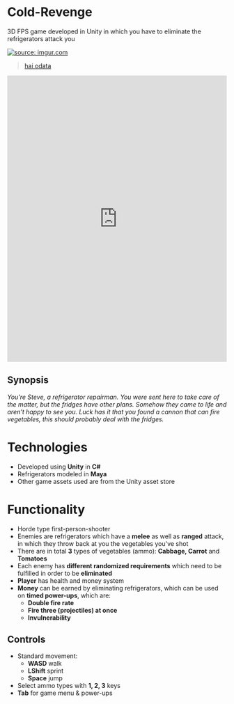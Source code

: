 # Cold-Revenge

3D FPS game developed in Unity in which you have to eliminate the refrigerators attack you

<a href="https://imgur.com/260Vf2V"><img src="https://i.imgur.com/260Vf2V.gif" title="source: imgur.com" /></a>

<blockquote class="imgur-embed-pub" lang="en" data-id="a/4gQAHFL"><a href="//imgur.com/a/4gQAHFL">hai odata</a></blockquote><script async src="//s.imgur.com/min/embed.js" charset="utf-8"></script>

<iframe class="imgur-embed" width="100%" height="658" frameborder="0" src="https://i.imgur.com/UoYn7Td.gifv#embed"></iframe>

## Synopsis

*You're Steve, a refrigerator repairman. You were sent here to take care of the matter, but the fridges have other plans. Somehow they came to life and aren't happy to see you. Luck has it that you found a cannon that can fire vegetables, this should probably deal with the fridges.*

# Technologies

- Developed using **Unity** in **C#**
- Refrigerators modeled in **Maya**
- Other game assets used are from the Unity asset store

# Functionality

- Horde type first-person-shooter
- Enemies are refrigerators which have a **melee** as well as **ranged** attack, in which they throw back at you the vegetables you've shot
- There are in total **3** types of vegetables (ammo): **Cabbage, Carrot** and **Tomatoes**
- Each enemy has **different randomized requirements** which need to be fulfilled in order to be **eliminated**
- **Player** has health and money system
- **Money** can be earned by eliminating refrigerators, which can be used on **timed power-ups**, which are:
	- **Double fire rate**
	- **Fire three (projectiles) at once**
	- **Invulnerability**

## Controls
- Standard movement:
	- **WASD** walk
	- **LShift** sprint
	- **Space** jump
- Select ammo types with **1, 2, 3** keys
- **Tab** for game menu & power-ups

<!--stackedit_data:
eyJoaXN0b3J5IjpbMTUyNzc2NTE1OSwtMTIwNjI3ODAyOCw2Mz
U3MDk3MTYsLTIzOTI3NDMwMywtNTI3ODUyNTA2LC0yOTU0NTk3
NzYsMTYwNDUyNzU5MiwtNzk5ODI0NzM0XX0=
-->